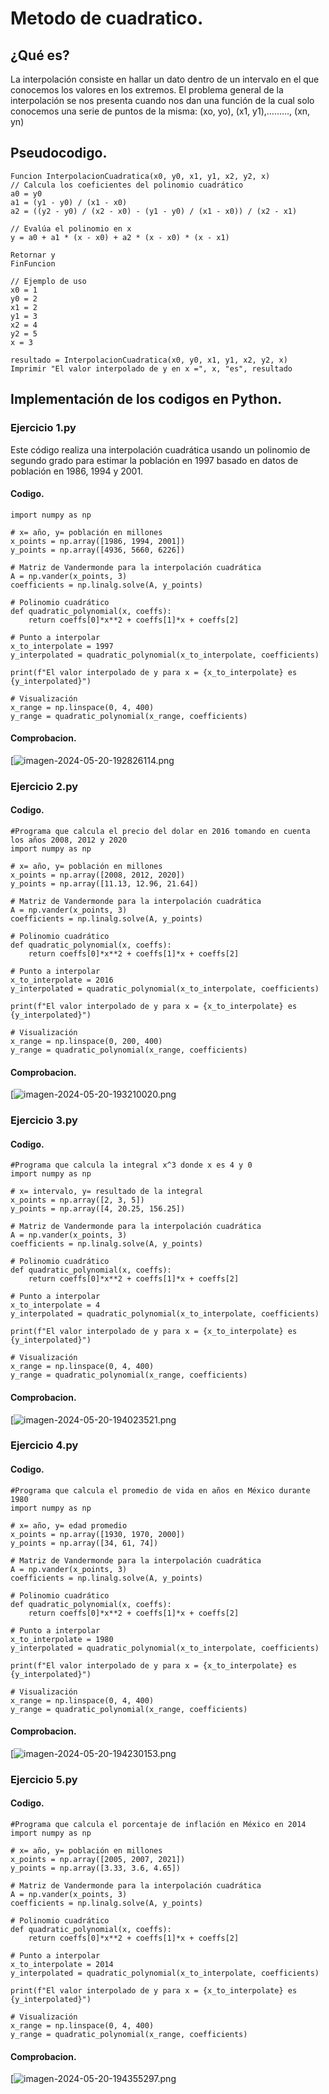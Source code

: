 # Metodo de cuadratico.

## ¿Qué es?
La interpolación consiste en hallar un dato dentro de un intervalo en el que conocemos los valores en los extremos.
El problema general de la interpolación se nos presenta cuando nos dan una función de la cual solo conocemos una serie de puntos de la misma:
(xo, yo), (x1, y1),........., (xn, yn)
## Pseudocodigo.
    Funcion InterpolacionCuadratica(x0, y0, x1, y1, x2, y2, x)
    // Calcula los coeficientes del polinomio cuadrático
    a0 = y0
    a1 = (y1 - y0) / (x1 - x0)
    a2 = ((y2 - y0) / (x2 - x0) - (y1 - y0) / (x1 - x0)) / (x2 - x1)
    
    // Evalúa el polinomio en x
    y = a0 + a1 * (x - x0) + a2 * (x - x0) * (x - x1)
    
    Retornar y
    FinFuncion

    // Ejemplo de uso
    x0 = 1
    y0 = 2
    x1 = 2
    y1 = 3
    x2 = 4
    y2 = 5
    x = 3

    resultado = InterpolacionCuadratica(x0, y0, x1, y1, x2, y2, x)
    Imprimir "El valor interpolado de y en x =", x, "es", resultado


## Implementación de los codigos en Python.
### Ejercicio 1.py
Este código realiza una interpolación cuadrática usando un polinomio de segundo grado para estimar la población en 1997 basado en datos de población en 1986, 1994 y 2001.
#### Codigo.
    import numpy as np

    # x= año, y= población en millones
    x_points = np.array([1986, 1994, 2001])
    y_points = np.array([4936, 5660, 6226])

    # Matriz de Vandermonde para la interpolación cuadrática
    A = np.vander(x_points, 3)
    coefficients = np.linalg.solve(A, y_points)

    # Polinomio cuadrático
    def quadratic_polynomial(x, coeffs):
        return coeffs[0]*x**2 + coeffs[1]*x + coeffs[2]

    # Punto a interpolar
    x_to_interpolate = 1997
    y_interpolated = quadratic_polynomial(x_to_interpolate, coefficients)

    print(f"El valor interpolado de y para x = {x_to_interpolate} es     {y_interpolated}")

    # Visualización
    x_range = np.linspace(0, 4, 400)
    y_range = quadratic_polynomial(x_range, coefficients)
#### Comprobacion.
[![imagen-2024-05-20-192826114.png](https://i.postimg.cc/FFwVVLKY/IMG-20240520-234632.png)

### Ejercicio 2.py
#### Codigo.
   
    #Programa que calcula el precio del dolar en 2016 tomando en cuenta los años 2008, 2012 y 2020
    import numpy as np

    # x= año, y= población en millones
    x_points = np.array([2008, 2012, 2020])
    y_points = np.array([11.13, 12.96, 21.64])

    # Matriz de Vandermonde para la interpolación cuadrática
    A = np.vander(x_points, 3)
    coefficients = np.linalg.solve(A, y_points)

    # Polinomio cuadrático
    def quadratic_polynomial(x, coeffs):
        return coeffs[0]*x**2 + coeffs[1]*x + coeffs[2]

    # Punto a interpolar
    x_to_interpolate = 2016
    y_interpolated = quadratic_polynomial(x_to_interpolate, coefficients)

    print(f"El valor interpolado de y para x = {x_to_interpolate} es {y_interpolated}")

    # Visualización
    x_range = np.linspace(0, 200, 400)
    y_range = quadratic_polynomial(x_range, coefficients)
#### Comprobacion.
[![imagen-2024-05-20-193210020.png](https://i.postimg.cc/1zRG30vj/IMG-20240520-234653.png)

### Ejercicio 3.py
#### Codigo.
    #Programa que calcula la integral x^3 donde x es 4 y 0
    import numpy as np

    # x= intervalo, y= resultado de la integral
    x_points = np.array([2, 3, 5])
    y_points = np.array([4, 20.25, 156.25])

    # Matriz de Vandermonde para la interpolación cuadrática
    A = np.vander(x_points, 3)
    coefficients = np.linalg.solve(A, y_points)

    # Polinomio cuadrático
    def quadratic_polynomial(x, coeffs):
        return coeffs[0]*x**2 + coeffs[1]*x + coeffs[2]

    # Punto a interpolar
    x_to_interpolate = 4
    y_interpolated = quadratic_polynomial(x_to_interpolate, coefficients)

    print(f"El valor interpolado de y para x = {x_to_interpolate} es {y_interpolated}")

    # Visualización
    x_range = np.linspace(0, 4, 400)
    y_range = quadratic_polynomial(x_range, coefficients)
    
#### Comprobacion.
[![imagen-2024-05-20-194023521.png](https://i.postimg.cc/0Q8BxJSk/IMG-20240520-235820.png)

### Ejercicio 4.py
#### Codigo.
   
    #Programa que calcula el promedio de vida en años en México durante 1980
    import numpy as np

    # x= año, y= edad promedio
    x_points = np.array([1930, 1970, 2000])
    y_points = np.array([34, 61, 74])

    # Matriz de Vandermonde para la interpolación cuadrática
    A = np.vander(x_points, 3)
    coefficients = np.linalg.solve(A, y_points)

    # Polinomio cuadrático
    def quadratic_polynomial(x, coeffs):
        return coeffs[0]*x**2 + coeffs[1]*x + coeffs[2]

    # Punto a interpolar
    x_to_interpolate = 1980
    y_interpolated = quadratic_polynomial(x_to_interpolate, coefficients)

    print(f"El valor interpolado de y para x = {x_to_interpolate} es {y_interpolated}")

    # Visualización
    x_range = np.linspace(0, 4, 400)
    y_range = quadratic_polynomial(x_range, coefficients)
#### Comprobacion.
[![imagen-2024-05-20-194230153.png](https://i.postimg.cc/Fz0dZ1PS/IMG-20240520-234709.png)

### Ejercicio 5.py
#### Codigo.
   
    #Programa que calcula el porcentaje de inflación en México en 2014
    import numpy as np

    # x= año, y= población en millones
    x_points = np.array([2005, 2007, 2021])
    y_points = np.array([3.33, 3.6, 4.65])

    # Matriz de Vandermonde para la interpolación cuadrática
    A = np.vander(x_points, 3)
    coefficients = np.linalg.solve(A, y_points)

    # Polinomio cuadrático
    def quadratic_polynomial(x, coeffs):
        return coeffs[0]*x**2 + coeffs[1]*x + coeffs[2]

    # Punto a interpolar
    x_to_interpolate = 2014
    y_interpolated = quadratic_polynomial(x_to_interpolate, coefficients)

    print(f"El valor interpolado de y para x = {x_to_interpolate} es {y_interpolated}")

    # Visualización
    x_range = np.linspace(0, 4, 400)
    y_range = quadratic_polynomial(x_range, coefficients)

#### Comprobacion.
[![imagen-2024-05-20-194355297.png](https://i.postimg.cc/1RFqPY9z/IMG-20240520-234727.png)
